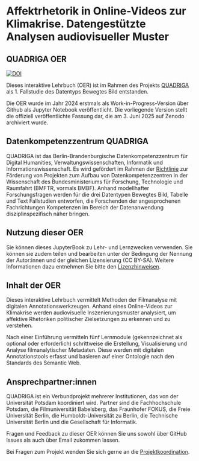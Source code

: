 # Affektrhetorik in Online-Videos zur Klimakrise. Datengestützte Analysen audiovisueller Muster
## QUADRIGA OER

[![DOI](https://zenodo.org/badge/814612843.svg)](https://doi.org/10.5281/zenodo.15585269)

Dieses interaktive Lehrbuch (OER) ist im Rahmen des Projekts <a href="https://www.quadriga-dk.de" class="external-link" target="_blank">QUADRIGA</a> als 1. Fallstudie des Datentyps Bewegtes Bild entstanden.

Die OER wurde im Jahr 2024 erstmals als Work-in-Progress-Version über Github als Jupyter Notebook veröffentlicht. Die vorliegende Version stellt die offiziell veröffentlichte Fassung dar, die am 3. Juni 2025 auf Zenodo archiviert wurde.

## Datenkompetenzzentrum QUADRIGA

QUADRIGA ist das Berlin-Brandenburgische Datenkompetenzzentrum für Digital Humanities, Verwaltungswissenschaften, Informatik und Informationswissenschaft. 
Es wird gefördert im Rahmen der <a href="https://www.bmftr.bund.de/DE/Forschung/Wissenschaftssystem/Forschungsdaten/DatenkompetenzenInDerWissenschaft/datenkompetenzeninderwissenschaft_node.html" class="external-link" target="_blank">Richtlinie</a> zur Förderung von Projekten zum Aufbau von Datenkompetenzzentren in der Wissenschaft des Bundesministeriums für Forschung, Technologie und Raumfahrt (BMFTR, vormals BMBF).
Anhand modellhafter Forschungsfragen werden für die drei Datentypen Bewegtes Bild, Tabelle und Text Fallstudien entworfen, die Forschenden der angesprochenen Fachrichtungen Kompetenzen im Bereich der Datenanwendung disziplinspezifisch näher bringen.  


## Nutzung dieser OER

Sie können dieses JupyterBook zu Lehr- und Lernzwecken verwenden. Sie können sie zudem teilen und bearbeiten unter der Bedingung der Nennung der Autor:innen und der gleichen Lizensierung (CC BY-SA). Weitere Informationen dazu entnehmen Sie bitte den <a href="https://github.com/quadriga-dk/Bewegtes-Bild-Fallstudie-1/blob/main/LICENSE.md" target="_blank">Lizenzhinweisen</a>.  

## Inhalt der OER

Dieses interaktive Lehrbuch vermittelt Methoden der Filmanalyse mit digitalen Annotationswerkzeugen. Anhand eines Online-Videos zur Klimakrise werden audiovisuelle Inszenierungsmuster analysiert, um affektive Rhetoriken politischer Zielsetzungen zu erkennen und zu verstehen.

Nach einer Einführung vermitteln fünf Lernmodule (gekennzeichnet als optional oder erforderlich) schrittweise die Erstellung, Visualisierung und Analyse filmanalytischer Metadaten. Diese werden mit digitalen Annotationstools erfasst und basieren auf einer Ontologie nach den Standards des Semantic Web.

## Ansprechpartner:innen

QUADRIGA ist ein Verbundprojekt mehrerer Institutionen, das von der Universität Potsdam koordiniert wird. Partner sind die Fachhochschule Potsdam, die Filmuniversität Babelsberg, das Fraunhofer FOKUS, die Freie Universität Berlin, die Humboldt-Universität zu Berlin, die Technische Universität Berlin und die Gesellschaft für Informatik.  

Fragen und Feedback zu dieser OER können Sie uns sowohl über GitHub Issues als auch über Email zukommen lassen.  

Bei Fragen zum Projekt wenden Sie sich gerne an die [Projektkoordination](mailto:derya.demir@fu-berlin.de?subject=[GitHub]%20Feedback%20Bewegtes-Bild-Fallstudie-1).